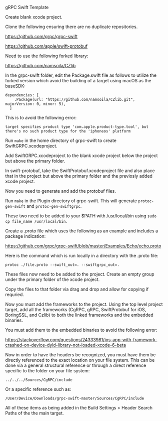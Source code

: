 gRPC Swift Template

Create blank xcode project.

Clone the following ensuring there are no duplicate repositories.

https://github.com/grpc/grpc-swift

https://github.com/apple/swift-protobuf

Need to use the following forked library:

https://github.com/namsoila/CZlib

In the grpc-swift folder, edit the Package.swift file as follows to utilize the forked version which avoid the building of a target using macOS as the baseSDK:

```
dependencies: [
    .Package(url: "https://github.com/namsoila/CZlib.git", majorVersion: 0, minor: 5),
  ]
```

This is to avoid the following error:

```
target specifies product type 'com.apple.product-type.tool', but there's no such product type for the 'iphoneos' platform
```

Run `make` in the home directory of grpc-swift to create SwiftGRPC.xcodeproject.

Add SwiftGRPC.xcodeproject to the blank xcode project below the project but above the primary folder.

In swift-protobuf, take the SwiftProtobuf.xcodeproject file and also place that in the project but above the primary folder and the previosly added xcode project.

Now you need to generate and add the protobuf files.

Run `make` in the Plugin directory of grpc-swift. This will generate `protoc-gen-swift` and `protoc-gen-swiftgrpc`.

These two need to be added to your $PATH with /usr/local/bin using `sudo cp file_name /usr/local/bin`.

Create a .proto file which uses the following as an example and includes a package indication:

https://github.com/grpc/grpc-swift/blob/master/Examples/Echo/echo.proto

Here is the command which is run locally in a directory with the .proto file:
```
protoc ./file.proto --swift_out=. --swiftgrpc_out=.
```
These files now need to be added to the project. Create an empty group under the primary folder of the xcode project.

Copy the files to that folder via drag and drop and allow for copying if requried.

Now you must add the frameworks to the project. Using the top level project target, add all the frameworks (CgRPC, gRPC, SwiftProtobuf for iOS, BoringSSL, and Czlib) to both the linked frameworks and the embedded binaries.

You must add them to the embedded binaries to avoid the following error:

https://stackoverflow.com/questions/24333981/ios-app-with-framework-crashed-on-device-dyld-library-not-loaded-xcode-6-beta

Now in order to have the headers be recognized, you must have them be directly referenced to the exact location on your file system. This can be done via a general structural reference or through a direct reference specific to the folder on your file system:
```
../../../Sources/CgRPC/include
```
Or a specific reference such as:
```
/User/Device/Downloads/grpc-swift-master/Sources/CgRPC/include
```
All of these items as being added in the Build Settings > Header Search Paths of the the main target.
